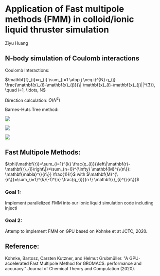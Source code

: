 # Application of Fast multipole methods (FMM) in colloid/ionic liquid thruster simulation

Ziyu Huang

## N-body simulation of Coulomb interactions


Coulomb Interactions:

$\mathbf{f}_{i}=q_{i} \sum_{j=1 \atop j \neq i}^{N} q_{j} \frac{\mathbf{x}_{i}-\mathbf{x}_{j}}{\| \mathbf{x}_{i}-\mathbf{x}_{j}||^{3}}, \quad i=1, \ldots, N$

Direction calculation: $O(N^2)$

Barnes–Huts Tree method:

![](https://cdn.mathpix.com/snip/images/ttekX93H8f89SAWWH5_Y0BGwXbVkfrBb7nKiGceT_zM.original.fullsize.png)

![](https://cdn.mathpix.com/snip/images/iS3PsnH9W8YL5WFPQE-qfGfdXwvTjqk8k0yJnUZ9rwg.original.fullsize.png)

![](https://cdn.mathpix.com/snip/images/Mua2WcQcsTBTDkDl2Oaw-k2t7a9HAR17Bzpig-IL8uM.original.fullsize.png)



## Fast Multipole Methods:

$\phi(\mathbf{r})=\sum_{i=1}^{k} \frac{q_{i}}{\left\|\mathbf{r}-\mathbf{r}_{i}\right\|}=\sum_{n=0}^{\infty} \mathbf{M}^{\{n\}}: \mathbf{\nabla}^{\{n\}} \frac{1}{r}$ with $\mathbf{M}^{\{n\}}=\sum_{i=1}^{k}(-1)^{n} \frac{q_{i}}{n !} \mathbf{r}_{i}^{\{n\}}$


### Goal 1:

Implement parallelized FMM into our ionic liquid simulation code including injecti

### Goal 2:

Attemp to implement FMM on GPU based on  Kohnke et at JCTC, 2020.

## Reference:

Kohnke, Bartosz, Carsten Kutzner, and Helmut Grubmüller. "A GPU-accelerated Fast Multipole Method for GROMACS: performance and accuracy." Journal of Chemical Theory and Computation (2020).


